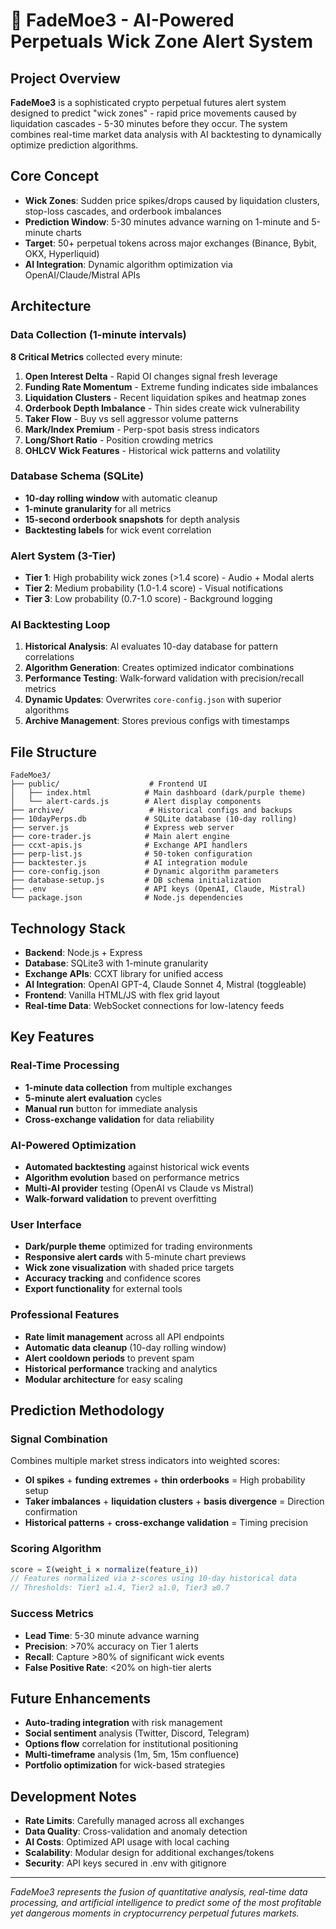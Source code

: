 # 🌙 FadeMoe3 - AI-Powered Perpetuals Wick Zone Alert System

## Project Overview
**FadeMoe3** is a sophisticated crypto perpetual futures alert system designed to predict "wick zones" - rapid price movements caused by liquidation cascades - 5-30 minutes before they occur. The system combines real-time market data analysis with AI backtesting to dynamically optimize prediction algorithms.

## Core Concept
- **Wick Zones**: Sudden price spikes/drops caused by liquidation clusters, stop-loss cascades, and orderbook imbalances
- **Prediction Window**: 5-30 minutes advance warning on 1-minute and 5-minute charts
- **Target**: 50+ perpetual tokens across major exchanges (Binance, Bybit, OKX, Hyperliquid)
- **AI Integration**: Dynamic algorithm optimization via OpenAI/Claude/Mistral APIs

## Architecture

### Data Collection (1-minute intervals)
**8 Critical Metrics** collected every minute:
1. **Open Interest Delta** - Rapid OI changes signal fresh leverage
2. **Funding Rate Momentum** - Extreme funding indicates side imbalances  
3. **Liquidation Clusters** - Recent liquidation spikes and heatmap zones
4. **Orderbook Depth Imbalance** - Thin sides create wick vulnerability
5. **Taker Flow** - Buy vs sell aggressor volume patterns
6. **Mark/Index Premium** - Perp-spot basis stress indicators
7. **Long/Short Ratio** - Position crowding metrics
8. **OHLCV Wick Features** - Historical wick patterns and volatility

### Database Schema (SQLite)
- **10-day rolling window** with automatic cleanup
- **1-minute granularity** for all metrics
- **15-second orderbook snapshots** for depth analysis
- **Backtesting labels** for wick event correlation

### Alert System (3-Tier)
- **Tier 1**: High probability wick zones (>1.4 score) - Audio + Modal alerts
- **Tier 2**: Medium probability (1.0-1.4 score) - Visual notifications  
- **Tier 3**: Low probability (0.7-1.0 score) - Background logging

### AI Backtesting Loop
1. **Historical Analysis**: AI evaluates 10-day database for pattern correlations
2. **Algorithm Generation**: Creates optimized indicator combinations
3. **Performance Testing**: Walk-forward validation with precision/recall metrics
4. **Dynamic Updates**: Overwrites `core-config.json` with superior algorithms
5. **Archive Management**: Stores previous configs with timestamps

## File Structure
```
FadeMoe3/
├── public/                    # Frontend UI
│   ├── index.html            # Main dashboard (dark/purple theme)
│   └── alert-cards.js        # Alert display components
├── archive/                   # Historical configs and backups
├── 10dayPerps.db             # SQLite database (10-day rolling)
├── server.js                 # Express web server
├── core-trader.js            # Main alert engine
├── ccxt-apis.js              # Exchange API handlers
├── perp-list.js              # 50-token configuration
├── backtester.js             # AI integration module
├── core-config.json          # Dynamic algorithm parameters
├── database-setup.js         # DB schema initialization
├── .env                      # API keys (OpenAI, Claude, Mistral)
└── package.json              # Node.js dependencies
```

## Technology Stack
- **Backend**: Node.js + Express
- **Database**: SQLite3 with 1-minute granularity
- **Exchange APIs**: CCXT library for unified access
- **AI Integration**: OpenAI GPT-4, Claude Sonnet 4, Mistral (toggleable)
- **Frontend**: Vanilla HTML/JS with flex grid layout
- **Real-time Data**: WebSocket connections for low-latency feeds

## Key Features

### Real-Time Processing
- **1-minute data collection** from multiple exchanges
- **5-minute alert evaluation** cycles
- **Manual run** button for immediate analysis
- **Cross-exchange validation** for data reliability

### AI-Powered Optimization  
- **Automated backtesting** against historical wick events
- **Algorithm evolution** based on performance metrics
- **Multi-AI provider** testing (OpenAI vs Claude vs Mistral)
- **Walk-forward validation** to prevent overfitting

### User Interface
- **Dark/purple theme** optimized for trading environments
- **Responsive alert cards** with 5-minute chart previews
- **Wick zone visualization** with shaded price targets
- **Accuracy tracking** and confidence scores
- **Export functionality** for external tools

### Professional Features
- **Rate limit management** across all API endpoints
- **Automatic data cleanup** (10-day rolling window)
- **Alert cooldown periods** to prevent spam
- **Historical performance** tracking and analytics
- **Modular architecture** for easy scaling

## Prediction Methodology

### Signal Combination
Combines multiple market stress indicators into weighted scores:
- **OI spikes** + **funding extremes** + **thin orderbooks** = High probability setup
- **Taker imbalances** + **liquidation clusters** + **basis divergence** = Direction confirmation
- **Historical patterns** + **cross-exchange validation** = Timing precision

### Scoring Algorithm
```javascript
score = Σ(weight_i × normalize(feature_i))
// Features normalized via z-scores using 10-day historical data
// Thresholds: Tier1 ≥1.4, Tier2 ≥1.0, Tier3 ≥0.7
```

### Success Metrics
- **Lead Time**: 5-30 minute advance warning
- **Precision**: >70% accuracy on Tier 1 alerts  
- **Recall**: Capture >80% of significant wick events
- **False Positive Rate**: <20% on high-tier alerts

## Future Enhancements
- **Auto-trading integration** with risk management
- **Social sentiment** analysis (Twitter, Discord, Telegram)
- **Options flow** correlation for institutional positioning
- **Multi-timeframe** analysis (1m, 5m, 15m confluence)
- **Portfolio optimization** for wick-based strategies

## Development Notes
- **Rate Limits**: Carefully managed across all exchanges
- **Data Quality**: Cross-validation and anomaly detection
- **AI Costs**: Optimized API usage with local caching
- **Scalability**: Modular design for additional exchanges/tokens
- **Security**: API keys secured in .env with gitignore

---
*FadeMoe3 represents the fusion of quantitative analysis, real-time data processing, and artificial intelligence to predict some of the most profitable yet dangerous moments in cryptocurrency perpetual futures markets.*